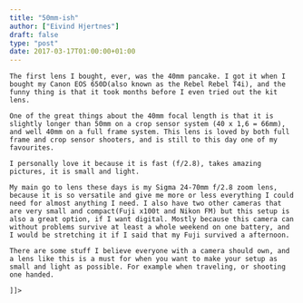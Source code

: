 ```yaml
---
title: "50mm-ish"
author: ["Eivind Hjertnes"]
draft: false
type: "post"
date: 2017-03-17T01:00:00+01:00
---
```


<div class="HTML">
  <div></div>

<p>

</div>

```text
The first lens I bought, ever, was the 40mm pancake. I got it when I bought my Canon EOS 650D(also known as the Rebel Rebel T4i), and the funny thing is that it took months before I even tried out the kit lens.
```

<div class="HTML">
  <div></div>

</p>

</div>

<div class="HTML">
  <div></div>

<p>

</div>

```text
One of the great things about the 40mm focal length is that it is slightly longer than 50mm on a crop sensor system (40 x 1,6 = 66mm), and well 40mm on a full frame system. This lens is loved by both full frame and crop sensor shooters, and is still to this day one of my favourites.
```

<div class="HTML">
  <div></div>

</p>

</div>

<div class="HTML">
  <div></div>

<p>

</div>

```text
I personally love it because it is fast (f/2.8), takes amazing pictures, it is small and light.
```

<div class="HTML">
  <div></div>

</p>

</div>

<div class="HTML">
  <div></div>

<p>

</div>

```text
My main go to lens these days is my Sigma 24-70mm f/2.8 zoom lens, because it is so versatile and give me more or less everything I could need for almost anything I need. I also have two other cameras that are very small and compact(Fuji x100t and Nikon FM) but this setup is also a great option, if I want digital. Mostly because this camera can without problems survive at least a whole weekend on one battery, and I would be stretching it if I said that my Fuji survived a afternoon.
```

<div class="HTML">
  <div></div>

</p>

</div>

<div class="HTML">
  <div></div>

<p>

</div>

```text
There are some stuff I believe everyone with a camera should own, and a lens like this is a must for when you want to make your setup as small and light as possible. For example when traveling, or shooting one handed.
```

<div class="HTML">
  <div></div>

</p>

</div>

<div class="HTML">
  <div></div>

<p>

</div>

```text
]]>
```

<div class="HTML">
  <div></div>

</p>

</div>
